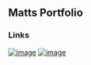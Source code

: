 ## Matts Portfolio
### Links
[![image](http://crestsocial.co.uk/wp-content/uploads/2016/03/1457467563_facebook.png)](https://en-gb.facebook.com/)
[![image](https://lh3.googleusercontent.com/KhY28aTw30hEJXooMF-_rQqwMIIqofFvasbZJtEpvlgHQwLXKP3KW0OoCTtoYpDNn_U=w128)](https://www.youtube.com/)
